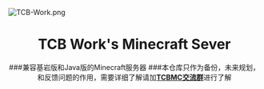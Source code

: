 ![TCB-Work.png](https://cdn-image.miaofile.com/file/acgfunimage/2022/02/15/TCB-Work.png)

<div align="center">
  <h1>TCB Work's Minecraft Sever</h1>
  
###兼容基岩版和Java版的Minecraft服务器
###本仓库只作为备份，未来规划，和反馈问题的作用，需要详细了解请加[**TCBMC交流群**](https://qm.qq.com/cgi-bin/qm/qr?k=D2DzVYK_oALNgHwmKQhWlGLK8ub28Zvo&jump_from=webapi)进行了解
<br>
